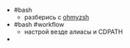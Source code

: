 - #bash
	- разберись с [ohmyzsh](https://github.com/ohmyzsh/ohmyzsh)
- #bash #workflow
	- настрой везде алиасы и CDPATH
-